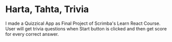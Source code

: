 # Harta, Tahta, Trivia
I made a Quizzical App as Final Project of Scrimba's Learn React Course. User will get trivia questions when Start button is clicked and then get score for every correct answer.

